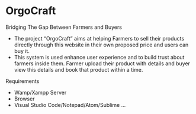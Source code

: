 # OrgoCraft

Bridging The Gap Between Farmers and Buyers
- The project “OrgoCraft” aims at helping Farmers to sell their products directly through this website in their own proposed price and users can buy it. 
- This system is used enhance user experience and to build trust about farmers inside them. Farmer upload their product with details and buyer view this details and book that product within a time.

Requirements

- Wamp/Xampp Server
- Browser
- Visual Studio Code/Notepad/Atom/Sublime ...

